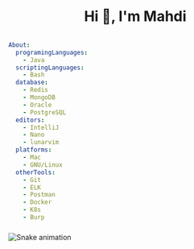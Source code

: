 <h1 align="center">
    Hi 👋, I'm Mahdi
</h1>

```yml

About:
  programingLanguages:
    - Java
  scriptingLanguages:
    - Bash
  database:
    - Redis
    - MongoDB
    - Oracle
    - PostgreSQL
  editors:
    - IntelliJ
    - Nano
    - lunarvim
  platforms:
    - Mac
    - GNU/Linux
  otherTools:
    - Git
    - ELK
    - Postman
    - Docker
    - K8s
    - Burp

```

###

<img src="https://raw.githubusercontent.com/sudoitir/sudoitir/output/snake.svg" alt="Snake animation" />

###
